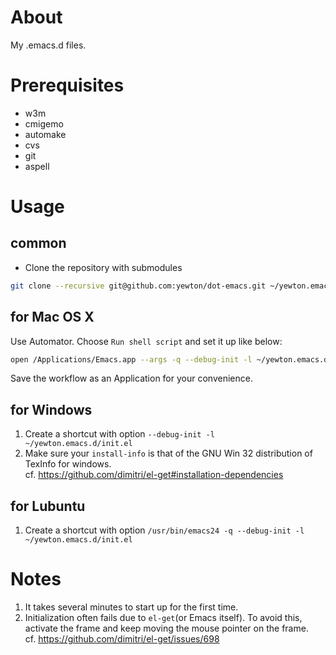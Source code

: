 # About
My .emacs.d files.

# Prerequisites
* w3m
* cmigemo
* automake
* cvs
* git
* aspell

# Usage
## common
* Clone the repository with submodules

```bash
git clone --recursive git@github.com:yewton/dot-emacs.git ~/yewton.emacs.d
```


## for Mac OS X
Use Automator. Choose `Run shell script` and set it up like below:

```bash
open /Applications/Emacs.app --args -q --debug-init -l ~/yewton.emacs.d/init.el --chdir ~ &
```
Save the workflow as an Application for your convenience.

## for Windows
1. Create a shortcut with option `--debug-init -l ~/yewton.emacs.d/init.el`
1. Make sure your `install-info` is that of the GNU Win 32 distribution of TexInfo for windows.  
  cf. https://github.com/dimitri/el-get#installation-dependencies

## for Lubuntu
1. Create a shortcut with option `/usr/bin/emacs24 -q --debug-init -l ~/yewton.emacs.d/init.el`

# Notes
1. It takes several minutes to start up for the first time.
1. Initialization often fails due to `el-get`(or Emacs itself).
To avoid this, activate the frame and keep moving the mouse pointer on the frame.  
cf. https://github.com/dimitri/el-get/issues/698
